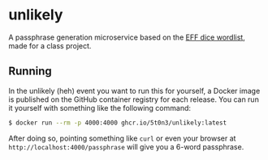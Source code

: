 # unlikely

A passphrase generation microservice based on the [EFF dice wordlist](https://www.eff.org/dice), made for a class project.

## Running

In the unlikely (heh) event you want to run this for yourself, a Docker image is published on the GitHub container registry for each release.
You can run it yourself with something like the following command:

```sh
$ docker run --rm -p 4000:4000 ghcr.io/5t0n3/unlikely:latest
```

After doing so, pointing something like `curl` or even your browser at `http://localhost:4000/passphrase` will give you a 6-word passphrase.
